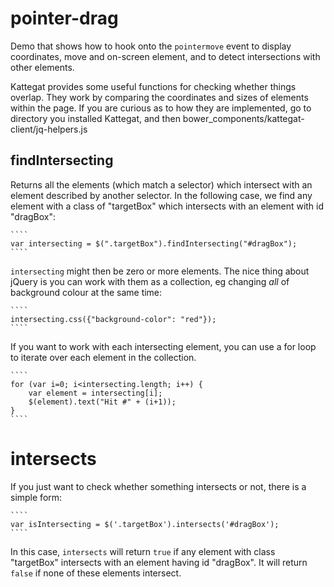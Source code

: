# pointer-drag

Demo that shows how to hook onto the `pointermove` event to display coordinates, move and on-screen element, and to detect intersections with other elements.

Kattegat provides some useful functions for checking whether things overlap. They work by comparing the coordinates and sizes of elements within the page. If you are curious as to how they are implemented, go to directory you installed Kattegat, and then bower_components/kattegat-client/jq-helpers.js

## findIntersecting

Returns all the elements (which match a selector) which intersect with an element described by another selector. In the following case, we find any element with a class of "targetBox" which intersects with an element with id "dragBox":

    ````
    var intersecting = $(".targetBox").findIntersecting("#dragBox");
    ````

`intersecting` might then be zero or more elements. The nice thing about jQuery is you can work with them as a collection, eg changing *all* of background colour at the same time:

    ````
    intersecting.css({"background-color": "red"});
    ````

If you want to work with each intersecting element, you can use a for loop to iterate over each element in the collection.

    ````
    for (var i=0; i<intersecting.length; i++) {
        var element = intersecting[i];
        $(element).text("Hit #" + (i+1));
    }
    ````

# intersects

If you just want to check whether something intersects or not, there is a simple form:

    ````
    var isIntersecting = $('.targetBox').intersects('#dragBox');
    ````

In this case, `intersects` will return `true` if any element with class "targetBox" intersects with an element having id "dragBox". It will return `false` if none of these elements intersect.